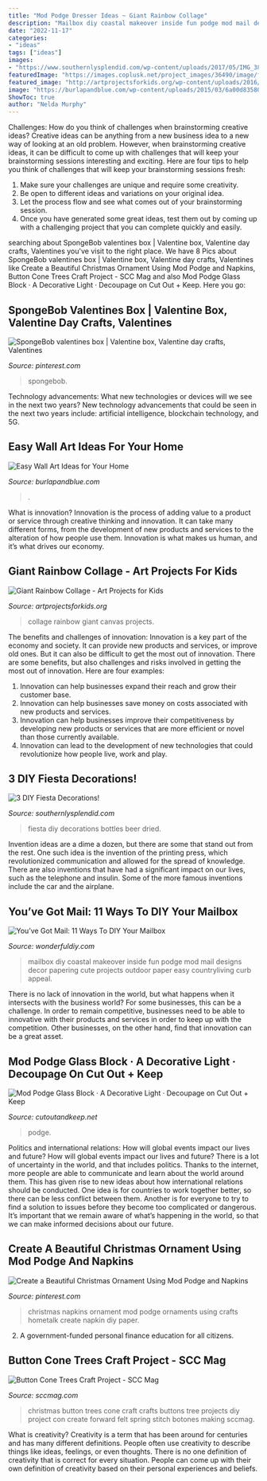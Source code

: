 ```yaml
---
title: "Mod Podge Dresser Ideas ~ Giant Rainbow Collage"
description: "Mailbox diy coastal makeover inside fun podge mod mail designs decor papering cute projects outdoor paper easy countryliving curb appeal"
date: "2022-11-17"
categories:
- "ideas"
tags: ["ideas"]
images:
- "https://www.southernlysplendid.com/wp-content/uploads/2017/05/IMG_3862-725x1024.jpg"
featuredImage: "https://images.coplusk.net/project_images/36490/image/full_DSC03028_1257810789.jpg"
featured_image: "http://artprojectsforkids.org/wp-content/uploads/2016/04/Rainbow-Collage-2.jpg"
image: "https://burlapandblue.com/wp-content/uploads/2015/03/6a00d8358081ff69e201b8d086be7f970c-800wi-400x600.jpg"
ShowToc: true
author: "Nelda Murphy"
---
```



Challenges: How do you think of challenges when brainstorming creative ideas?
Creative ideas can be anything from a new business idea to a new way of looking at an old problem. However, when brainstorming creative ideas, it can be difficult to come up with challenges that will keep your brainstorming sessions interesting and exciting. Here are four tips to help you think of challenges that will keep your brainstorming sessions fresh: 
1) Make sure your challenges are unique and require some creativity.
2) Be open to different ideas and variations on your original idea.
3) Let the process flow and see what comes out of your brainstorming session.
4) Once you have generated some great ideas, test them out by coming up with a challenging project that you can complete quickly and easily.

	

		
searching about SpongeBob valentines box | Valentine box, Valentine day crafts, Valentines you've visit to the right place. We have 8 Pics about SpongeBob valentines box | Valentine box, Valentine day crafts, Valentines like Create a Beautiful Christmas Ornament Using Mod Podge and Napkins, Button Cone Trees Craft Project - SCC Mag and also Mod Podge Glass Block · A Decorative Light · Decoupage on Cut Out + Keep. Here you go:
		
    
## SpongeBob Valentines Box | Valentine Box, Valentine Day Crafts, Valentines

<img loading=lazy src="https://i.pinimg.com/736x/dd/77/38/dd77387f6f2f79afa52a8d06259fc429--valentine-box-spongebob.jpg" onerror="this.onerror=null;this.src='https://tse3.mm.bing.net/th?id=OIP.gDYrYIfaEakyy2h3Pj-W8gHaJ3&amp;pid=15.1';" alt="SpongeBob valentines box | Valentine box, Valentine day crafts, Valentines">

_Source: pinterest.com_

>spongebob. 

	

Technology advancements: What new technologies or devices will we see in the next two years?
New technology advancements that could be seen in the next two years include: artificial intelligence, blockchain technology, and 5G.

    
## Easy Wall Art Ideas For Your Home

<img loading=lazy src="https://burlapandblue.com/wp-content/uploads/2015/03/6a00d8358081ff69e201b8d086be7f970c-800wi-400x600.jpg" onerror="this.onerror=null;this.src='https://tse4.mm.bing.net/th?id=OIP.RDCqi0HodL4ZhNoFiwJNbQAAAA&amp;pid=15.1';" alt="Easy Wall Art Ideas for Your Home">

_Source: burlapandblue.com_

>. 

	

What is innovation?
Innovation is the process of adding value to a product or service through creative thinking and innovation. It can take many different forms, from the development of new products and services to the alteration of how people use them. Innovation is what makes us human, and it’s what drives our economy.

    
## Giant Rainbow Collage - Art Projects For Kids

<img loading=lazy src="http://artprojectsforkids.org/wp-content/uploads/2016/04/Rainbow-Collage-2.jpg" onerror="this.onerror=null;this.src='https://tse2.mm.bing.net/th?id=OIP.FIqLqxSQCZzVO1etZ332YQHaHa&amp;pid=15.1';" alt="Giant Rainbow Collage - Art Projects for Kids">

_Source: artprojectsforkids.org_

>collage rainbow giant canvas projects. 

	

The benefits and challenges of innovation:
Innovation is a key part of the economy and society. It can provide new products and services, or improve old ones. But it can also be difficult to get the most out of innovation. There are some benefits, but also challenges and risks involved in getting the most out of innovation. Here are four examples:
1. Innovation can help businesses expand their reach and grow their customer base.
2. Innovation can help businesses save money on costs associated with new products and services.
3. Innovation can help businesses improve their competitiveness by developing new products or services that are more efficient or novel than those currently available.
4. Innovation can lead to the development of new technologies that could revolutionize how people live, work and play.

    
## 3 DIY Fiesta Decorations!

<img loading=lazy src="https://www.southernlysplendid.com/wp-content/uploads/2017/05/IMG_3862-725x1024.jpg" onerror="this.onerror=null;this.src='https://tse2.mm.bing.net/th?id=OIP.Unaf944zA5TTGUcQqtfH-QHaKd&amp;pid=15.1';" alt="3 DIY Fiesta Decorations!">

_Source: southernlysplendid.com_

>fiesta diy decorations bottles beer dried. 

	

Invention ideas are a dime a dozen, but there are some that stand out from the rest. One such idea is the invention of the printing press, which revolutionized communication and allowed for the spread of knowledge. There are also inventions that have had a significant impact on our lives, such as the telephone and insulin. Some of the more famous inventions include the car and the airplane.

    
## You’ve Got Mail: 11 Ways To DIY Your Mailbox

<img loading=lazy src="https://cdn.wonderfuldiy.com/wp-content/uploads/2017/02/Coastal-mailbox--680x1024.jpeg" onerror="this.onerror=null;this.src='https://tse2.mm.bing.net/th?id=OIP.qZtWg4o9d5oW2C4qZNoUCAHaLJ&amp;pid=15.1';" alt="You’ve Got Mail: 11 Ways To DIY Your Mailbox">

_Source: wonderfuldiy.com_

>mailbox diy coastal makeover inside fun podge mod mail designs decor papering cute projects outdoor paper easy countryliving curb appeal. 

	

There is no lack of innovation in the world, but what happens when it intersects with the business world? For some businesses, this can be a challenge. In order to remain competitive, businesses need to be able to innovative with their products and services in order to keep up with the competition. Other businesses, on the other hand, find that innovation can be a great asset.

    
## Mod Podge Glass Block · A Decorative Light · Decoupage On Cut Out + Keep

<img loading=lazy src="https://images.coplusk.net/project_images/36490/image/full_DSC03028_1257810789.jpg" onerror="this.onerror=null;this.src='https://tse3.mm.bing.net/th?id=OIP.jlHNyblqtekvPExgpd6WqgHaFj&amp;pid=15.1';" alt="Mod Podge Glass Block · A Decorative Light · Decoupage on Cut Out + Keep">

_Source: cutoutandkeep.net_

>podge. 

	

Politics and international relations: How will global events impact our lives and future?
How will global events impact our lives and future? There is a lot of uncertainty in the world, and that includes politics. Thanks to the internet, more people are able to communicate and learn about the world around them. This has given rise to new ideas about how international relations should be conducted. 
One idea is for countries to work together better, so there can be less conflict between them. Another is for everyone to try to find a solution to issues before they become too complicated or dangerous. It’s important that we remain aware of what’s happening in the world, so that we can make informed decisions about our future.

    
## Create A Beautiful Christmas Ornament Using Mod Podge And Napkins

<img loading=lazy src="https://i.pinimg.com/736x/39/7d/d2/397dd261a85020f8381282fad6db36a5.jpg" onerror="this.onerror=null;this.src='https://tse1.mm.bing.net/th?id=OIP.VHgoFFcT0SY9ouGQu2ihyAHaJ3&amp;pid=15.1';" alt="Create a Beautiful Christmas Ornament Using Mod Podge and Napkins">

_Source: pinterest.com_

>christmas napkins ornament mod podge ornaments using crafts hometalk create napkin diy paper. 

	

2. A government-funded personal finance education for all citizens.

    
## Button Cone Trees Craft Project - SCC Mag

<img loading=lazy src="http://www.sccmag.com/wp-content/uploads/2013/02/button_cone_trees.jpg" onerror="this.onerror=null;this.src='https://tse2.mm.bing.net/th?id=OIP.6G4E4YgncqvZ2bPcwvx88wHaLH&amp;pid=15.1';" alt="Button Cone Trees Craft Project - SCC Mag">

_Source: sccmag.com_

>christmas button trees cone craft crafts buttons tree projects diy project con create forward felt spring stitch botones making sccmag. 

	

What is creativity?
Creativity is a term that has been around for centuries and has many different definitions. People often use creativity to describe things like ideas, feelings, or even thoughts. There is no one definition of creativity that is correct for every situation. People can come up with their own definition of creativity based on their personal experiences and beliefs.

